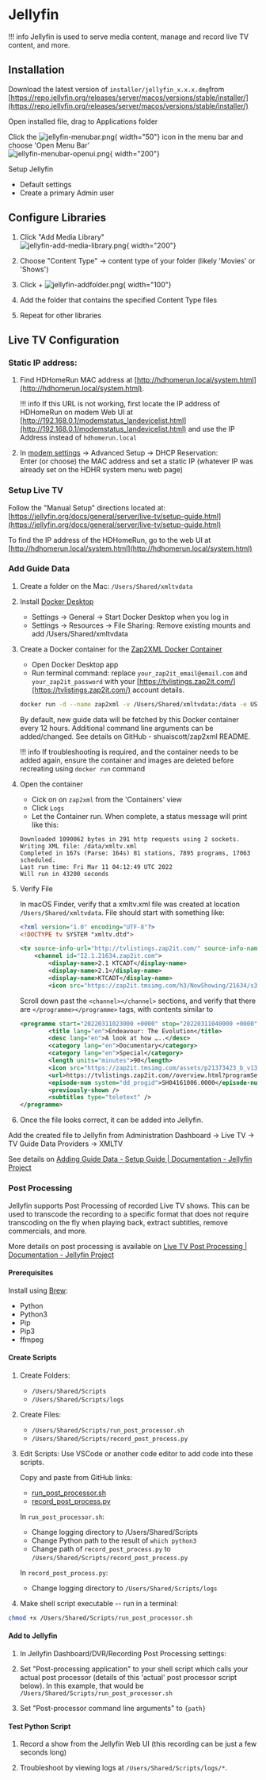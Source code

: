 # Jellyfin
!!! info
    Jellyfin is used to serve media content, manage and record live TV content, and more. 

## Installation
Download the latest version of `installer/jellyfin_x.x.x.dmg`from [https://repo.jellyfin.org/releases/server/macos/versions/stable/installer/](https://repo.jellyfin.org/releases/server/macos/versions/stable/installer/)

Open installed file, drag to Applications folder

Click the 
  ![jellyfin-menubar.png](../img/jellyfin/jellyfin-menubar.png){ width="50"} icon in the menu bar and choose 'Open Menu Bar' <br> ![jellyfin-menubar-openui.png](../img/jellyfin/jellyfin-menubar-openui.png){ width="200"}

Setup Jellyfin

- Default settings
- Create a primary Admin user

## Configure Libraries
1. Click "Add Media Library"
<br> ![jellyfin-add-media-library.png](../img/jellyfin/jellyfin-add-media-library.png){ width="200"}

2. Choose "Content Type" -> content type of your folder (likely 'Movies' or 'Shows')
3. Click + ![jellyfin-addfolder.png](../img/jellyfin/jellyfin-addfolder.png){ width="100"}
4. Add the folder that contains the specified Content Type files
5. Repeat for other libraries

## Live TV Configuration
### Static IP address:

1. Find HDHomeRun MAC address at [http://hdhomerun.local/system.html](http://hdhomerun.local/system.html).

    !!! info
        If this URL is not working, first locate the IP address of HDHomeRun on modem Web UI at [http://192.168.0.1/modemstatus_landevicelist.html](http://192.168.0.1/modemstatus_landevicelist.html) and use the IP Address instead of `hdhomerun.local`

2. In [modem settings](http://192.168.0.1/index.html) -> Advanced Setup -> DHCP Reservation:  
Enter (or choose) the MAC address and set a static IP (whatever IP was already set on the HDHR system menu web page)


### Setup Live TV
Follow the "Manual Setup" directions located at: 
[https://jellyfin.org/docs/general/server/live-tv/setup-guide.html](https://jellyfin.org/docs/general/server/live-tv/setup-guide.html)

To find the IP address of the HDHomeRun, go to the web UI at [http://hdhomerun.local/system.html](http://hdhomerun.local/system.html)

### Add Guide Data
1. Create a folder on the Mac: `/Users/Shared/xmltvdata`
2. Install [Docker Desktop](https://www.docker.com/products/docker-desktop) 

	- Settings -> General -> Start Docker Desktop when you log in
	- Settings -> Resources -> File Sharing: Remove existing mounts and add /Users/Shared/xmltvdata

3. Create a Docker container for the [Zap2XML Docker Container](https://github.com/shuaiscott/zap2xml)

	- Open Docker Desktop app
	- Run terminal command: replace `your_zap2it_email@email.com` and `your_zap2it_password` with your [https://tvlistings.zap2it.com/](https://tvlistings.zap2it.com/) account details. 

	````sh
	docker run -d --name zap2xml -v /Users/Shared/xmltvdata:/data -e USERNAME=your_zap2it_email@email.com -e PASSWORD=your_zap2it_password -e OPT_ARGS="-I -D -Z 55303" -e XMLTV_FILENAME=xmltv.xml shuaiscott/zap2xml
	````

	By default, new guide data will be fetched by this Docker container every 12 hours. Additional command line arguments can be added/changed. See details on GitHub - shuaiscott/zap2xml README.

	!!! info
	    If troubleshooting is required, and the container needs to be added again, ensure the container and images are deleted before recreating using `docker run` command



4. Open the container

    - Cick on on `zap2xml` from the 'Containers' view
    - Click `Logs`
	- Let the Container run. When complete, a status message will print like this:

	````
	Downloaded 1090062 bytes in 291 http requests using 2 sockets.
	Writing XML file: /data/xmltv.xml
	Completed in 167s (Parse: 164s) 81 stations, 7895 programs, 17063 scheduled.
	Last run time: Fri Mar 11 04:12:49 UTC 2022
	Will run in 43200 seconds
	````


5. Verify File
    
	In macOS Finder, verify that a xmltv.xml file was created at location `/Users/Shared/xmltvdata`. File should start with something like:
   
	```xml
	<?xml version="1.0" encoding="UTF-8"?>
	<!DOCTYPE tv SYSTEM "xmltv.dtd">

	<tv source-info-url="http://tvlistings.zap2it.com/" source-info-name="zap2it.com" generator-info-name="zap2xml" generator-info-url="zap2xml@gmail.com">
		<channel id="I2.1.21634.zap2it.com">
			<display-name>2.1 KTCADT</display-name>
			<display-name>2.1</display-name>
			<display-name>KTCADT</display-name>
			<icon src="https://zap2it.tmsimg.com/h3/NowShowing/21634/s32356_h3_aa.png" />
	```

	Scroll down past the `<channel></channel>` sections, and verify that there are `</programme></programme>` tags, with contents similar to

	```xml
	<programme start="20220311023000 +0000" stop="20220311040000 +0000" channel="I2.1.21634.zap2it.com">
			<title lang="en">Endeavour: The Evolution</title>
			<desc lang="en">A look at how …..</desc>
			<category lang="en">Documentary</category>
			<category lang="en">Special</category>
			<length units="minutes">90</length>
			<icon src="https://zap2it.tmsimg.com/assets/p21373423_b_v13_aa.jpg" />
			<url>https://tvlistings.zap2it.com//overview.html?programSeriesId=SH04161006&amp;tmsId=SH041610060000</url>
			<episode-num system="dd_progid">SH04161006.0000</episode-num>
			<previously-shown />
			<subtitles type="teletext" />
	</programme>
	```


6. Once the file looks correct, it can be added into Jellyfin. 

Add the created file to Jellyfin from Administration Dashboard -> Live TV -> TV Guide Data Providers -> XMLTV

See details on [Adding Guide Data - Setup Guide | Documentation - Jellyfin Project](https://jellyfin.org/docs/general/server/live-tv/setup-guide.html#adding-guide-data)


### Post Processing
Jellyfin supports Post Processing of recorded Live TV shows. This can be used to transcode the recording to a specific format that does not require transcoding on the fly when playing back, extract subtitles, remove commercials, and more.

More details on post processing is available on [Live TV Post Processing | Documentation - Jellyfin Project](https://jellyfin.org/docs/general/server/live-tv/post-process.html)

#### Prerequisites 
Install using [Brew](https://brew.sh):

- Python
- Python3
- Pip
- Pip3
- ffmpeg

#### Create Scripts

1. Create Folders:

    - `/Users/Shared/Scripts`
    - `/Users/Shared/Scripts/logs`

2. Create Files:

    - `/Users/Shared/Scripts/run_post_processor.sh`
    - `/Users/Shared/Scripts/record_post_process.py`

3. Edit Scripts:
    Use VSCode or another code editor to add code into these scripts. 

    Copy and paste from GitHub links:

    - [run_post_processor.sh](https://gist.github.com/AndrewBreyen/0fc36c868486d48583a369b657e22c69)
    - [record_post_process.py](https://gist.github.com/AndrewBreyen/1ac109bb485d8523e28fe98b3a222602)

	In `run_post_processor.sh`:
	
	- Change logging directory to /Users/Shared/Scripts
	- Change Python path to the result of `which python3`
	- Change path of `record_post_process.py` to `/Users/Shared/Scripts/record_post_process.py`

    In `record_post_process.py`:
	
	- Change logging directory to `/Users/Shared/Scripts/logs`


4. Make shell script executable -- run in a terminal: 
```` sh
chmod +x /Users/Shared/Scripts/run_post_processor.sh
````

#### Add to Jellyfin

1. In Jellyfin Dashboard/DVR/Recording Post Processing settings:

2. Set "Post-processing application" to your shell script which calls your actual post processor (details of this 'actual' post processor script below). In this example, that would be `/Users/Shared/Scripts/run_post_processor.sh`

3. Set "Post-processor command line arguments" to `{path}`

#### Test Python Script
1. Record a show from the Jellyfin Web UI (this recording can be just a few seconds long)

2. Troubleshoot by viewing logs at `/Users/Shared/Scripts/logs/*`. 